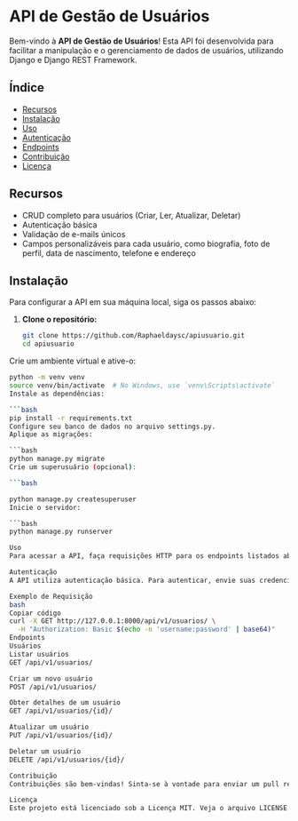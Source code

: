 # API de Gestão de Usuários

Bem-vindo à **API de Gestão de Usuários**! Esta API foi desenvolvida para facilitar a manipulação e o gerenciamento de dados de usuários, utilizando Django e Django REST Framework.

## Índice

- [Recursos](#recursos)
- [Instalação](#instalação)
- [Uso](#uso)
- [Autenticação](#autenticação)
- [Endpoints](#endpoints)
- [Contribuição](#contribuição)
- [Licença](#licença)

## Recursos

- CRUD completo para usuários (Criar, Ler, Atualizar, Deletar)
- Autenticação básica
- Validação de e-mails únicos
- Campos personalizáveis para cada usuário, como biografia, foto de perfil, data de nascimento, telefone e endereço

## Instalação

Para configurar a API em sua máquina local, siga os passos abaixo:

1. **Clone o repositório:**
   ```bash
   git clone https://github.com/Raphaeldaysc/apiusuario.git
   cd apiusuario
Crie um ambiente virtual e ative-o:

   ```bash
   python -m venv venv
   source venv/bin/activate  # No Windows, use `venv\Scripts\activate`
   Instale as dependências:

   ```bash
   pip install -r requirements.txt
   Configure seu banco de dados no arquivo settings.py.
Aplique as migrações:

   ```bash
   python manage.py migrate
   Crie um superusuário (opcional):

```bash

python manage.py createsuperuser
Inicie o servidor:

```bash
python manage.py runserver

Uso
Para acessar a API, faça requisições HTTP para os endpoints listados abaixo. A API suporta autenticação básica, portanto, você precisará fornecer um nome de usuário e uma senha válidos.

Autenticação
A API utiliza autenticação básica. Para autenticar, envie suas credenciais (nome de usuário e senha) em cada requisição.

Exemplo de Requisição
bash
Copiar código
curl -X GET http://127.0.0.1:8000/api/v1/usuarios/ \
     -H "Authorization: Basic $(echo -n 'username:password' | base64)"
Endpoints
Usuários
Listar usuários
GET /api/v1/usuarios/

Criar um novo usuário
POST /api/v1/usuarios/

Obter detalhes de um usuário
GET /api/v1/usuarios/{id}/

Atualizar um usuário
PUT /api/v1/usuarios/{id}/

Deletar um usuário
DELETE /api/v1/usuarios/{id}/

Contribuição
Contribuições são bem-vindas! Sinta-se à vontade para enviar um pull request ou abrir uma issue para sugestões de melhorias.

Licença
Este projeto está licenciado sob a Licença MIT. Veja o arquivo LICENSE para mais detalhes.
